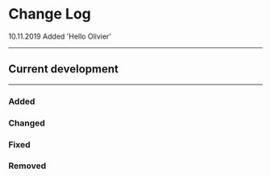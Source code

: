 # Change Log
10.11.2019 Added 'Hello Olivier'

---

## Current development

---

### Added

### Changed

### Fixed

### Removed

